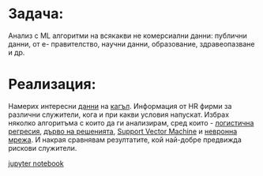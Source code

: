 # Задача: 
Анализ с ML алгоритми на всякакви не комерсиални данни: публични данни, от е- правителство, научни данни, образование, здравеопазване и др. 




# Реализация: 
Намерих интересни [данни](https://github.com/mirko123/portfolio/blob/master/Artificial%20Intelligence/HR_comma_sep.csv) на [кагъл](https://www.kaggle.com/datasets). Информация от HR фирми за различни служители, кога и при какви условия напускат. Избрах няколко алгоритъма с които да ги анализирам, сред които - [логистична регресия](https://en.wikipedia.org/wiki/Logistic_regression), [дърво на решенията](https://en.wikipedia.org/wiki/Decision_tree), [Support Vector Machine](https://en.wikipedia.org/wiki/Support_vector_machine) и [невронна мрежа](https://en.wikipedia.org/wiki/Artificial_neural_network). И накрая сравнявам резултатите, кой най-добре предвижда рискови служители.

[jupyter notebook](https://drive.google.com/file/d/1rOvsag5I5BVLf3xYFhfm2VOWR3JJxm7Y/view?usp=sharing)
